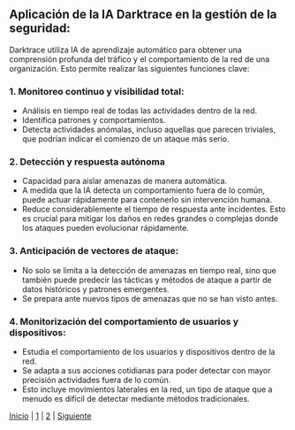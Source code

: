 ## Aplicación de la IA Darktrace en la gestión de la seguridad:
Darktrace utiliza IA de aprendizaje automático para obtener una comprensión profunda del tráfico y el comportamiento de la red de una organización. Esto permite realizar las siguientes funciones clave:

### 1. Monitoreo continuo y visibilidad total: 
* Análisis en tiempo real de todas las actividades dentro de la red.
* Identifica patrones y comportamientos.
* Detecta actividades anómalas, incluso aquellas que parecen triviales, que podrían indicar el comienzo de un ataque más serio.

### 2. Detección y respuesta autónoma
* Capacidad para aislar amenazas de manera automática.
* A medida que la IA detecta un comportamiento fuera de lo común, puede actuar rápidamente para contenerlo sin intervención humana.
* Reduce considerablemente el tiempo de respuesta ante incidentes. Esto es crucial para mitigar los daños en redes grandes o complejas donde los ataques pueden evolucionar rápidamente.

### 3. Anticipación de vectores de ataque:
* No solo se limita a la detección de amenazas en tiempo real, sino que también puede predecir las tácticas y métodos de ataque a partir de datos históricos y patrones emergentes.
* Se prepara ante nuevos tipos de amenazas que no se han visto antes.

### 4. Monitorización del comportamiento de usuarios y dispositivos:
* Estudia el comportamiento de los usuarios y dispositivos dentro de la red.
* Se adapta a sus acciones cotidianas para poder detectar con mayor precisión actividades fuera de lo común.
* Esto incluye movimientos laterales en la red, un tipo de ataque que a menudo es difícil de detectar mediante métodos tradicionales.

[Inicio](2.md) | [1](impactosector2.md) | [2](impactoambiental2.md) | [Siguiente](impactosector2.md)
